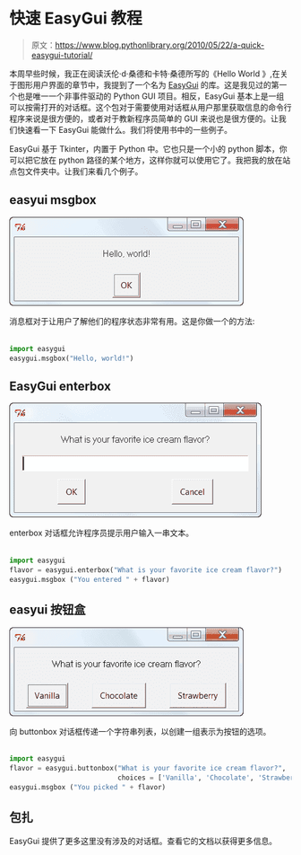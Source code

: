 # 快速 EasyGui 教程

> 原文：<https://www.blog.pythonlibrary.org/2010/05/22/a-quick-easygui-tutorial/>

本周早些时候，我正在阅读沃伦·d·桑德和卡特·桑德所写的《Hello World 》,在关于图形用户界面的章节中，我提到了一个名为 [EasyGui](http://easygui.sourceforge.net/) 的库。这是我见过的第一个也是唯一一个非事件驱动的 Python GUI 项目。相反，EasyGui 基本上是一组可以按需打开的对话框。这个包对于需要使用对话框从用户那里获取信息的命令行程序来说是很方便的，或者对于教新程序员简单的 GUI 来说也是很方便的。让我们快速看一下 EasyGui 能做什么。我们将使用书中的一些例子。

EasyGui 基于 Tkinter，内置于 Python 中。它也只是一个小的 python 脚本，你可以把它放在 python 路径的某个地方，这样你就可以使用它了。我把我的放在站点包文件夹中。让我们来看几个例子。

## easyui msgbox

[![](img/6bbd9e353ada52a9c9cb3166a246b504.png "easygui_msgbox")](https://www.blog.pythonlibrary.org/wp-content/uploads/2010/05/msgbox.png)

消息框对于让用户了解他们的程序状态非常有用。这是你做一个的方法:

```py

import easygui
easygui.msgbox("Hello, world!")

```

## EasyGui enterbox

[![](img/f7f98361b0386dae6669d556e4666e18.png "easygui_enterbox")](https://www.blog.pythonlibrary.org/wp-content/uploads/2010/05/enterbox.png)

enterbox 对话框允许程序员提示用户输入一串文本。

```py

import easygui
flavor = easygui.enterbox("What is your favorite ice cream flavor?")
easygui.msgbox ("You entered " + flavor)

```

## easyui 按钮盒

[![](img/aeee0569f5d46835e3c20b7f4b9c9fee.png "easygui_buttonbox")](https://www.blog.pythonlibrary.org/wp-content/uploads/2010/05/buttonbox.png)

向 buttonbox 对话框传递一个字符串列表，以创建一组表示为按钮的选项。

```py

import easygui
flavor = easygui.buttonbox("What is your favorite ice cream flavor?",
                           choices = ['Vanilla', 'Chocolate', 'Strawberry'] )
easygui.msgbox ("You picked " + flavor)

```

## 包扎

EasyGui 提供了更多这里没有涉及的对话框。查看它的文档以获得更多信息。